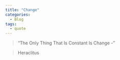 ```yaml
---
title: "Change"
categories:
  - Blog
tags:
  - quote
---
```



> “The Only Thing That Is Constant Is Change -”

> Heraclitus 

